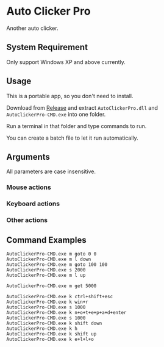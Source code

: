 # Auto Clicker Pro
Another auto clicker.

## System Requirement

Only support Windows XP and above currently.

## Usage

This is a portable app, so you don't need to install.

Download from [Release](https://github.com/zytstudio/Auto-Clicker-Pro/releases) and extract `AutoClickerPro.dll` and `AutoClickerPro-CMD.exe` into one folder.

Run a terminal in that folder and type commands to run.

You can create a batch file to let it run automatically.

## Arguments

All parameters are case insensitive.

### Mouse actions

### Keyboard actions

### Other actions

## Command Examples

```
AutoClickerPro-CMD.exe m goto 0 0
AutoClickerPro-CMD.exe m l down
AutoClickerPro-CMD.exe m goto 100 100
AutoClickerPro-CMD.exe s 2000
AutoClickerPro-CMD.exe m l up
```

```
AutoClickerPro-CMD.exe m get 5000
```

```
AutoClickerPro-CMD.exe k ctrl+shift+esc
AutoClickerPro-CMD.exe k win+r
AutoClickerPro-CMD.exe s 1000
AutoClickerPro-CMD.exe k n+o+t+e+p+a+d+enter
AutoClickerPro-CMD.exe s 1000
AutoClickerPro-CMD.exe k shift down
AutoClickerPro-CMD.exe k h
AutoClickerPro-CMD.exe k shift up
AutoClickerPro-CMD.exe k e+l+l+o
```


